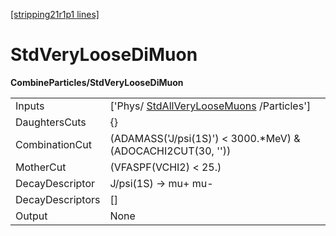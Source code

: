 [[stripping21r1p1 lines]](./stripping21r1p1-index)

# StdVeryLooseDiMuon

**CombineParticles/StdVeryLooseDiMuon**

|                  |                                                                                       |
|------------------|---------------------------------------------------------------------------------------|
| Inputs           | ['Phys/ [StdAllVeryLooseMuons](./stripping21r1p1-stdallveryloosemuons) /Particles'] |
| DaughtersCuts    | {}                                                                                    |
| CombinationCut   | (ADAMASS('J/psi(1S)') \< 3000.\*MeV) & (ADOCACHI2CUT(30, ''))                         |
| MotherCut        | (VFASPF(VCHI2) \< 25.)                                                                |
| DecayDescriptor  | J/psi(1S) -\> mu+ mu-                                                                 |
| DecayDescriptors | []                                                                                  |
| Output           | None                                                                                  |
